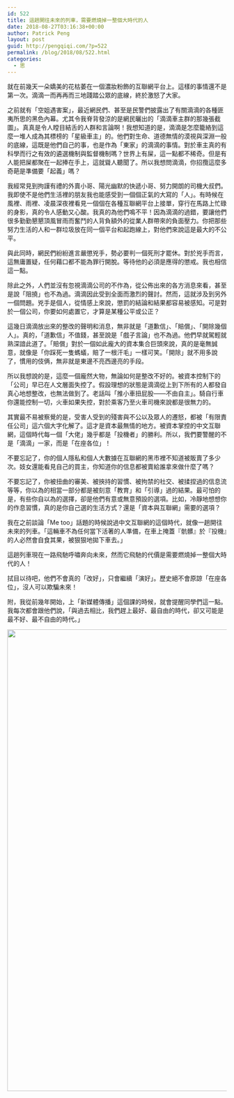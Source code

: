 ```yaml
---
id: 522
title: 這趟開往未來的列車，需要燃燒掉一整個大時代的人
date: 2018-08-27T03:16:38+00:00
author: Patrick Peng
layout: post
guid: http://pengqiqi.com/?p=522
permalink: /blog/2018/08/522.html
categories:
  - 思
---
```

就在前幾天一朵嬌美的花枯萎在一個濃妝粉飾的互聯網平台上。這樣的事情還不是第一次。滴滴一而再再而三地踐踏公眾的底線，終於激怒了大家。

之前就有「空姐遇害案」，最近網民們、甚至是民警們披露出了有關滴滴的各種匪夷所思的黑色內幕。尤其令我脊背發涼的是網民曬出的「滴滴車主群的那幾張截圖」。真真是令人瞠目結舌的人群和言論啊！我想知道的是，滴滴是怎麼籠絡到這麼一堆人成為其標榜的「星級車主」的。他們對生命、道德無情的漠視與深淵一般的底線，這既是他們自己的事，也是作為「東家」的滴滴的事情。對於車主真的有科學而行之有效的遴選機制與監督機制嗎？世界上有屎，這一點都不稀奇。但是有人能把屎都聚在一起捧在手上，這就聳人聽聞了。所以我想問滴滴，你招攬這麼多奇葩是準備要「起義」嗎？

我經常見到拘謹有禮的外賣小哥、陽光幽默的快遞小哥、努力開朗的司機大叔們。我即使不是他們生活裡的朋友我也能感受到一個個正氣的大寫的「人」。有時候在風裡、雨裡、凌晨深夜裡看見一個個在各種互聯網平台上接單，穿行在馬路上忙碌的身影，真的令人感動又心酸。我真的為他們鳴不平！因為滴滴的過錯，要讓他們很多勤勤懇懇頂風冒雨而奮鬥的人背負額外的從業人群帶來的負面壓力。你把那些努力生活的人和一群垃圾放在同一個平台和起跑線上，對他們來說這是最大的不公平。

與此同時，網民們紛紛進言嚴懲兇手，勢必要判一個死刑才罷休。對於兇手而言，這無庸置疑，任何藉口都不能為罪行開脫。等待他的必須是應得的懲戒。我也相信這一點。

除此之外，人們並沒有忽視滴滴公司的不作為，從公佈出來的各方消息來看，甚至是說「阻撓」也不為過。滴滴因此受到全面而激烈的聲討。然而，這就涉及到另外一個問題。兇手是個人，從情感上來說，懲罰的結論和結果都容易被感知。可是對於一個公司，你要如何處置它，才算是某種公平或公正？

這幾日滴滴放出來的整改的聲明和消息，無非就是「道歉信」、「賠償」、「開除幾個人」。真的，「道歉信」不值錢，甚至說是「戲子言論」也不為過。他們早就駕輕就熟深諳此道了。「賠償」對於一個如此龐大的資本集合巨頭來說，真的是毫無誠意，就像是「你踩死一隻螞蟻，賠了一根汗毛」一樣可笑。「開除」就不用多說了，慣用的伎俩，無非就是東邊不亮西邊亮的手段。

所以我想說的是，這麼一個龐然大物，無論如何是整改不好的。被資本控制下的「公司」早已在人文層面失控了。假設理想的狀態是滴滴從上到下所有的人都發自真心地想整改，也無法做到了。老話叫「推小車扭屁股——不由自主」。騎自行車你還能控制一切，火車如果失控，對於乘客乃至火車司機來說都是很無力的。

其實最不易被察覺的是，受害人受到的殘害與不公以及眾人的遷怒，都被「有限責任公司」這六個大字化解了。這才是資本最無情的地方。被資本掌控的中文互聯網，這個時代每一個「大佬」幾乎都是「投機者」的勝利。所以，我們要警醒的不是「滴滴」一家，而是「在座各位」！

不要忘記了，你的個人隱私和個人大數據在互聯網的黑市裡不知道被販賣了多少次。妓女還能看見自己的買主，你知道你的信息都被賣給誰拿來做什麼了嗎？

不要忘記了，你被扭曲的審美、被挾持的習慣、被拘禁的社交、被揉捏過的信息流等等，你以為的相當一部分都是被刻意「教育」和「引導」過的結果。最可怕的是，有些你自以為的選擇，卻是他們有意或無意預設的選項。比如，冷靜地想想你的作息習慣，真的是你自己選的生活方式？還是「資本與互聯網」需要的選項？

我在之前談論「Me too」話題的時候說過中文互聯網的這個時代，就像一趟開往未來的列車。「這輛車不為任何當下活著的人準備，在車上掩蓋『骯髒』於『投機』的人必然會自食其果，被狠狠地拋下車去。」

這趟列車現在一路飛馳呼嘯奔向未來，然而它飛馳的代價是需要燃燒掉一整個大時代的人！

拭目以待吧，他們不會真的「改好」，只會繼續「演好」。歷史絕不會原諒「在座各位」，沒人可以欺騙未來！

附，我從前幾年開始，上「新媒體傳播」這個課的時候，就會提醒同學們這一點。我每次都會跟他們說，「與過去相比，我們趕上最好、最自由的時代，卻又可能是最不好、最不自由的時代。」

<img src="http://pengqiqi.com/wp-content/uploads/2018/08/img_5100.jpg" class="wp-image-524 size-full" height="1059" width="1125">